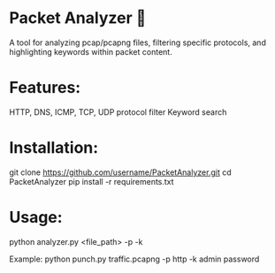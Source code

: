 # Packet Analyzer 🚀  
A tool for analyzing pcap/pcapng files, filtering specific protocols, and highlighting keywords within packet content.

# Features:
HTTP, DNS, ICMP, TCP, UDP protocol filter
Keyword search


# Installation:
git clone https://github.com/username/PacketAnalyzer.git
cd PacketAnalyzer
pip install -r requirements.txt

# Usage:
python analyzer.py <file_path> -p <protocol> -k <keyword1> <keyword2>

Example: python punch.py traffic.pcapng -p http -k admin password
